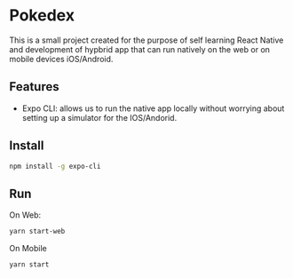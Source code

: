 # Pokedex
This is a small project created for the purpose of self learning React Native and development of hypbrid app that can run natively on the web or on mobile devices iOS/Android. 

## Features 
* Expo CLI: allows us to run the native app locally without worrying about setting up a simulator for the IOS/Andorid.

## Install 
```sh
npm install -g expo-cli
```

## Run

On Web: 
```sh
yarn start-web
```

On Mobile
```sh
yarn start
```

